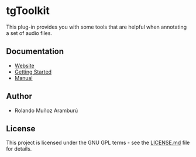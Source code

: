 # tgToolkit

This plug-in provides you with some tools that are helpful when annotating a set of audio files.

## Documentation
- [Website](https://rolandomunoz.github.io/plugin_annotationAssistant.html)
- [Getting Started](https://rolandomunoz.github.io/plugin_annotationAssistant_gettingStarted.html)
- [Manual](https://rolandomunoz.github.io/plugin_annotationAssistant_manual.htmll)

## Author

- Rolando Muñoz Aramburú

## License

This project is licensed under the GNU GPL terms - see the [LICENSE.md](https://gitlab.com/praat_plugins_rma/plugin_tokenizer/blob/master/LICENSE)
 file for details.
 

